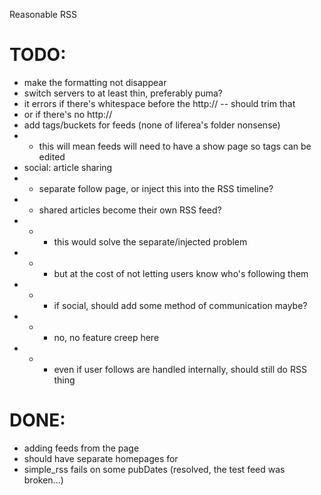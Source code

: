 Reasonable RSS

TODO:
=====

* make the formatting not disappear
* switch servers to at least thin, preferably puma?
* it errors if there's whitespace before the http:// -- should trim that
* or if there's no http://
* add tags/buckets for feeds (none of liferea's folder nonsense)
* * this will mean feeds will need to have a show page so tags can be edited
* social: article sharing
* * separate follow page, or inject this into the RSS timeline?
* * shared articles become their own RSS feed?
* * * this would solve the separate/injected problem
* * * but at the cost of not letting users know who's following them
* * * if social, should add some method of communication maybe?
* * * no, no feature creep here
* * * even if user follows are handled internally, should still do RSS thing

DONE:
=====

* adding feeds from the page
* should have separate homepages for
* simple_rss fails on some pubDates (resolved, the test feed was broken...)
